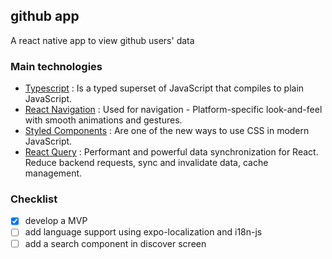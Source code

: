 ## github app
A react native app to view github users' data

### Main technologies

* [Typescript](https://www.typescriptlang.org/) : Is a typed superset of JavaScript that compiles to plain JavaScript.
* [React Navigation](https://reactnavigation.org/docs/getting-started/) : Used for navigation - Platform-specific look-and-feel with smooth animations and gestures.
* [Styled Components](https://styled-components.com/) : Are one of the new ways to use CSS in modern JavaScript.
* [React Query](https://react-query.tanstack.com/) : Performant and powerful data synchronization for React. Reduce backend requests, sync and invalidate data, cache management.

### Checklist

- [x] develop a MVP
- [ ] add language support using expo-localization and i18n-js
- [ ] add a search component in discover screen